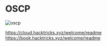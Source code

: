 # OSCP

![oscp](https://user-images.githubusercontent.com/63926014/222527134-7eafe96d-fba0-4d7d-bd39-9b1924e9be4e.png)


https://cloud.hacktricks.xyz/welcome/readme
https://book.hacktricks.xyz/welcome/readme
